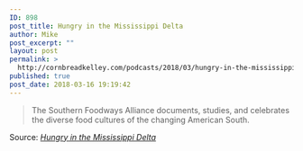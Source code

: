 ```yaml
---
ID: 898
post_title: Hungry in the Mississippi Delta
author: Mike
post_excerpt: ""
layout: post
permalink: >
  http://cornbreadkelley.com/podcasts/2018/03/hungry-in-the-mississippi-delta/
published: true
post_date: 2018-03-16 19:19:42
---
```

<blockquote>The Southern Foodways Alliance documents, studies, and celebrates the diverse food cultures of the changing American South.</blockquote>
Source: <em><a href="https://www.southernfoodways.org/gravy/">Hungry in the Mississippi Delta</a></em>